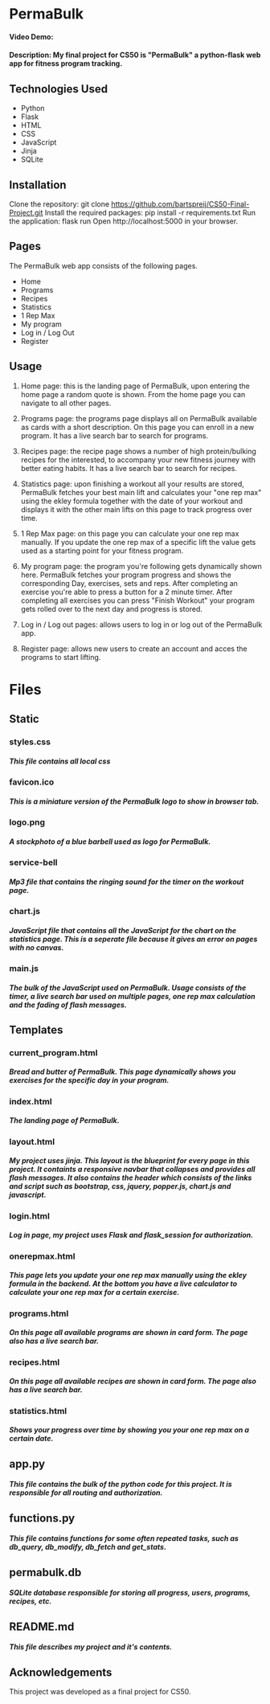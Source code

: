 # PermaBulk
#### Video Demo:  <URL HERE>
#### Description: My final project for CS50 is "PermaBulk" a python-flask web app for fitness program tracking.


## Technologies Used

* Python
* Flask
* HTML
* CSS
* JavaScript
* Jinja
* SQLite

## Installation
Clone the repository: git clone https://github.com/bartspreij/CS50-Final-Project.git
Install the required packages: pip install -r requirements.txt
Run the application: flask run
Open http://localhost:5000 in your browser.

## Pages
The PermaBulk web app consists of the following pages.
* Home
* Programs
* Recipes
* Statistics
* 1 Rep Max
* My program
* Log in / Log Out
* Register

## Usage
1. Home page: this is the landing page of PermaBulk, upon entering the home page a random quote is shown. From the home page you can navigate to all other pages.

2. Programs page: the programs page displays all on PermaBulk available as cards with a short description. On this page you can enroll in a new program. It has a live search bar to search for programs.

3. Recipes page: the recipe page shows a number of high protein/bulking recipes for the interested, to accompany your new fitness journey with better eating habits. It has a live search bar to search for recipes.

4. Statistics page: upon finishing a workout all your results are stored, PermaBulk fetches your best main lift and calculates your "one rep max" using the ekley formula together with the date of your workout and displays it with the other main lifts on this page to track progress over time.

5. 1 Rep Max page: on this page you can calculate your one rep max manually. If you update the one rep max of a specific lift the value gets used as a starting point for your fitness program.

6. My program page: the program you're following gets dynamically shown here. PermaBulk fetches your program progress and shows the corresponding Day, exercises, sets and reps. After completing an exercise you're able to press a button for a 2 minute timer. After completing all exercises you can press "Finish Workout" your program gets rolled over to the next day and progress is stored.

7. Log in / Log out pages: allows users to log in or log out of the PermaBulk app.

8. Register page: allows new users to create an account and acces the programs to start lifting.

# Files

## Static

### **styles.css**
##### This file contains all local css

### **favicon.ico**
##### This is a miniature version of the PermaBulk logo to show in browser tab. 

### **logo.png**
##### A stockphoto of a blue barbell used as logo for PermaBulk.

### **service-bell**
##### Mp3 file that contains the ringing sound for the timer on the workout page.

### **chart.js**
##### JavaScript file that contains all the JavaScript for the chart on the statistics page. This is a seperate file because it gives an error on pages with no canvas.

### **main.js**
##### The bulk of the JavaScript used on PermaBulk. Usage consists of the timer, a live search bar used on multiple pages, one rep max calculation and the fading of flash messages.

## Templates

### **current_program.html**
##### Bread and butter of PermaBulk. This page dynamically shows you exercises for the specific day in your program.

### **index.html**
##### The landing page of PermaBulk.

### **layout.html**
##### My project uses jinja. This layout is the blueprint for every page in this project. It containts a responsive navbar that collapses and provides all flash messages. It also contains the header which consists of the links and script such as bootstrap, css, jquery, popper.js, chart.js and javascript.

### **login.html**
##### Log in page, my project uses Flask and flask_session for authorization.

### **onerepmax.html**
##### This page lets you update your one rep max manually using the ekley formula in the backend. At the bottom you have a live calculator to calculate your one rep max for a certain exercise.

### **programs.html**
##### On this page all available programs are shown in card form. The page also has a live search bar.

### **recipes.html**
##### On this page all available recipes are shown in card form. The page also has a live search bar.

### **statistics.html**
##### Shows your progress over time by showing you your one rep max on a certain date.

## **app.py**
##### This file contains the bulk of the python code for this project. It is responsible for all routing and authorization.

## **functions.py**
##### This file contains functions for some often repeated tasks, such as db_query, db_modify, db_fetch and get_stats.

## **permabulk.db**
##### SQLite database responsible for storing all progress, users, programs, recipes, etc.

## **README.md**
##### This file describes my project and it's contents.







## Acknowledgements
This project was developed as a final project for CS50.